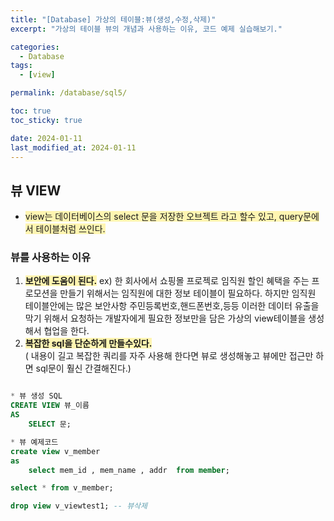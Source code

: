```yaml
---
title: "[Database] 가상의 테이블:뷰(생성,수정,삭제)"
excerpt: "가상의 테이블 뷰의 개념과 사용하는 이유, 코드 예제 실습해보기."

categories:
  - Database
tags:
  - [view]

permalink: /database/sql5/

toc: true
toc_sticky: true

date: 2024-01-11
last_modified_at: 2024-01-11
---
```

## 뷰 VIEW

* <span style="background-color:#fff5b1"> view는 데이터베이스의 select 문을 저장한 오브젝트 라고 할수 있고, query문에서 테이블처럼 쓰인다.
</span><br>
### 뷰를 사용하는 이유

1. <span style="background-color:#fff5b1"> **보안에 도움이 된다.**</span> ex) 한 회사에서 쇼핑몰 프로젝로 임직원 할인 혜택을 주는 프로모션을 만들기 위해서는 임직원에 대한 정보 테이블이 필요하다. 하지만
임직원 테이블안에는 많은 보안사항 주민등록번호,핸드폰번호,등등 이러한 데이터 유출을 막기 위해서  요청하는 개발자에게 필요한 정보만을 담은 가상의 view테이블을 생성해서 협업을 한다.
2. <span style="background-color:#fff5b1"> **복잡한 sql을 단순하게 만들수있다.**</span><br>( 내용이 길고 복잡한 쿼리를 자주 사용해 한다면 뷰로 생성해놓고 뷰에만 접근만 하면 sql문이 훨신 간결해진다.) 


```sql

* 뷰 생성 SQL
CREATE VIEW 뷰_이름
AS
    SELECT 문;

* 뷰 예제코드
create view v_member
as 
	select mem_id , mem_name , addr  from member;

select * from v_member;

drop view v_viewtest1; -- 뷰삭제 

```
